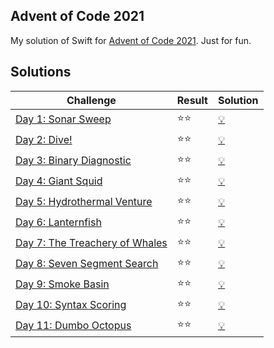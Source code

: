 ## Advent of Code 2021

My solution of Swift for [Advent of Code 2021](https://adventofcode.com/2021). Just for fun.

## Solutions

| Challenge | Result | Solution |
| --------- | ----- | -------- |
| [Day 1: Sonar Sweep](https://adventofcode.com/2021/day/1)             | :star::star: | [:bulb:](advent2021.playground/Pages/01.xcplaygroundpage/Contents.swift) |
| [Day 2: Dive!](https://adventofcode.com/2021/day/2)                   | :star::star: | [:bulb:](advent2021.playground/Pages/02.xcplaygroundpage/Contents.swift) |
| [Day 3: Binary Diagnostic](https://adventofcode.com/2021/day/3)       | :star::star: | [:bulb:](advent2021.playground/Pages/03.xcplaygroundpage/Contents.swift) |
| [Day 4: Giant Squid](https://adventofcode.com/2021/day/4)             | :star::star: | [:bulb:](advent2021.playground/Pages/04.xcplaygroundpage/Contents.swift) |
| [Day 5: Hydrothermal Venture](https://adventofcode.com/2021/day/5)    | :star::star: | [:bulb:](advent2021.playground/Pages/05.xcplaygroundpage/Contents.swift) |
| [Day 6: Lanternfish](https://adventofcode.com/2021/day/6)             | :star::star: | [:bulb:](advent2021.playground/Pages/06.xcplaygroundpage/Contents.swift) |
| [Day 7: The Treachery of Whales](https://adventofcode.com/2021/day/7) | :star::star: | [:bulb:](advent2021.playground/Pages/07.xcplaygroundpage/Contents.swift) |
| [Day 8: Seven Segment Search](https://adventofcode.com/2021/day/8)    | :star::star: | [:bulb:](advent2021.playground/Pages/08.xcplaygroundpage/Contents.swift) |
| [Day 9: Smoke Basin](https://adventofcode.com/2021/day/9)             | :star::star: | [:bulb:](advent2021.playground/Pages/09.xcplaygroundpage/Contents.swift) |
| [Day 10: Syntax Scoring](https://adventofcode.com/2021/day/10)        | :star::star: | [:bulb:](advent2021.playground/Pages/10.xcplaygroundpage/Contents.swift) |
| [Day 11: Dumbo Octopus](https://adventofcode.com/2021/day/11)         | :star::star: | [:bulb:](advent2021.playground/Pages/11.xcplaygroundpage/Contents.swift) |
